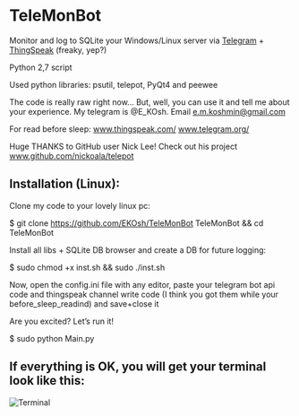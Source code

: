 ﻿# TeleMonBot
Monitor and log to SQLite your Windows/Linux server via [Telegram][] + [ThingSpeak][] (freaky, yep?)

Python 2,7 script

Used python libraries: psutil, telepot, PyQt4 and peewee

The code is really raw right now... But, well, you can use it and tell me about your experience. My telegram is @E_KOsh. Email e.m.koshmin@gmail.com

For read before sleep: www.thingspeak.com/ www.telegram.org/ 

Huge THANKS to GitHub user Nick Lee! Check out his project www.github.com/nickoala/telepot


## Installation (Linux):

Clone my code to your lovely linux pc:

$  git clone https://github.com/EKOsh/TeleMonBot TeleMonBot && cd TeleMonBot

Install all libs + SQLite DB browser and create a DB for future logging:

$  sudo chmod +x inst.sh && sudo ./inst.sh

Now, open the config.ini file with any editor, paste your telegram bot api code and thingspeak channel write code (I think you got them while your before_sleep_readind) and save+close it

Are you excited? Let’s run it!

$  sudo python Main.py

## If everything is OK, you will get your terminal look like this:

![Terminal](https://github.com/EKOsh/TeleMonBot/blob/master/terminal.png)

[Telegram]: www.telegram.org/
[ThingSpeak]: www.thingspeak.com/


